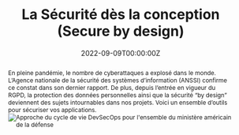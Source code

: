 ---
title: "La Sécurité dès la conception (Secure by design)"

authors:
- David Aparicio

date: "2022-09-09T00:00:00Z"
doi: ""

publishDate: "2022-09-09T00:00:00Z"

publication_types: ["6"]

publication: Dans le magazine *Programmez!*  Hors série 8
publication_short: Dans *Programmez! HS8*

abstract: En pleine pandémie, le nombre de cyberattaques a explosé dans le monde. L’Agence nationale de la sécurité des systèmes d’information (ANSSI) confirme ce constat dans son dernier rapport. De plus, depuis l’entrée en vigueur du RGPD, la protection des données personnelles ainsi que la sécurité “by design” deviennent des sujets intournables dans nos projets. Voici un ensemble d’outils pour sécuriser vos applications. ![Approche du cycle de vie DevSecOps pour l'ensemble du ministère américain de la défense](https://davidaparicio.gitlab.io/files/devsecops_software_lifecycle.jpg)

summary: Cet article présente un ensemble d’outils pour sécuriser vos applications, suivant les méthodologies La Sécurité dès la conception/DevSecOps.

tags: #[]
- Cybersécurité
- Sécurité
- DevSecOps
featured: true

links:
- icon: book
  icon_pack: fas
  name: PDF
  url: "files/programmez_hs08.pdf"
  #url: https://programmez.com/magazine/article/la-securite-des-la-conception-secure-design
- icon: shopping-cart
  icon_pack: fas
  name: Acheter
  url: https://programmez.com/magazine/article/la-securite-des-la-conception-secure-design
- icon: file
  icon_pack: fas
  name: Code
  url: https://github.com/davidaparicio/namecheck
- icon: twitter
  icon_pack: fab
  name: Twitter
  url: https://twitter.com/francoistonic/status/1568152549043093506 #https://twitter.com/francoistonic/status/1567184719070089219
  # https://www.linkedin.com/posts/neferit_programmez-100-s%C3%A9curit%C3%A9-d%C3%A9veloppeurs-activity-6973935615700516864-beUX

url_pdf: ''
url_code: ''
url_dataset: ''
url_poster: ''
url_project: ''
url_slides: ''
url_source: ''
url_video: ''

image:
  caption: 'Crédits: [**Programmez! Hors série #8**](https://programmez.com/magazine/article/la-securite-des-la-conception-secure-design)'
  focal_point: ""
  preview_only: false

projects: [namecheck]
slides: ""
---
